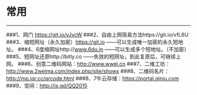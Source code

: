 # 常用
***
###1、网门 https://git.io/vJvcW
###2、自由上网简易方法https://git.io/vfL6U
###3、缩短网址（永久加密）https://git.io  ——可以生成唯一加密的永久短地址。
###4、6度缩网址http://www.6du.in  ——可以生成多个短地址。（不加密）
###5、短网址还原http://bitly.co  ——失效的短网址，到此复原后，可继续上网。
###6、创意二维码网站：http://www.wwei.cn
###7、二维工坊：http://www.2weima.com/index.php/site/shows 
###8、二维码名片：http://mp.iqr.cc/qrcode.html
###8、7牛云存储：https://portal.qiniu.com
###9、空间：http://is.gd/QQ2015
